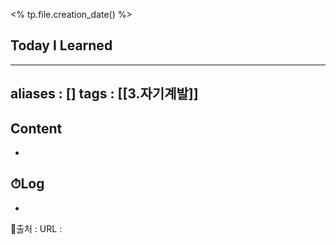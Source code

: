 <% tp.file.creation_date() %>
## Today I Learned
---
aliases : []
tags : [[3.자기계발]]
---

## Content
-

## ⏱Log
-


📙출처 :
URL :